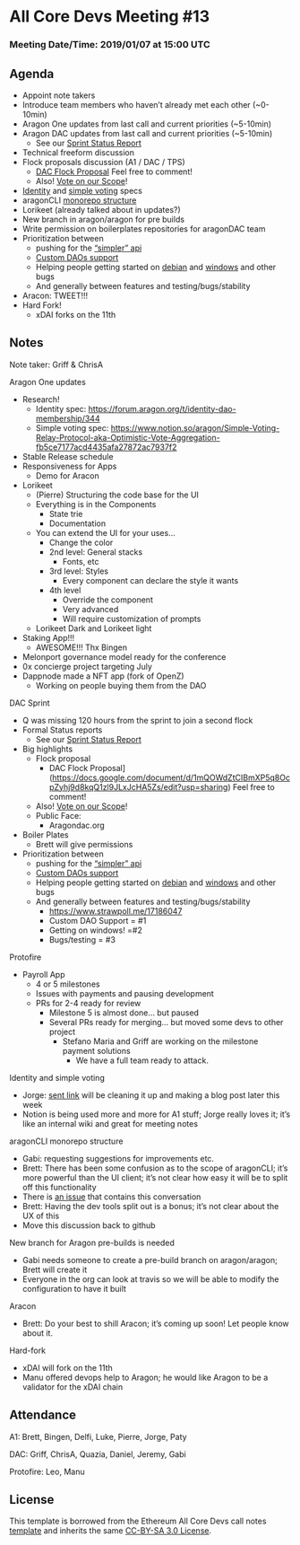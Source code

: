 # All Core Devs Meeting #13
### Meeting Date/Time: 2019/01/07 at 15:00 UTC

## Agenda
- Appoint note takers
- Introduce team members who haven’t already met each other (~0-10min)
- Aragon One updates from last call and current priorities (~5-10min)
- Aragon DAC updates from last call and current priorities (~5-10min)
  - See our [Sprint Status Report](https://docs.google.com/presentation/d/1hndWetc_dp2zvGJgTc0krsORkN2Iio1uBcMl_8JhxeA/edit?usp=sharing)
- Technical freeform discussion
- Flock proposals discussion (A1 / DAC / TPS)
  - [DAC Flock Proposal](https://docs.google.com/document/d/1mQOWdZtCIBmXP5q8OcpZyhj9d8kqQ1zl9JLxJcHA5Zs/edit?usp=sharing) Feel free to comment!
  - Also! [Vote on our Scope](https://www.loomio.org/p/iW5tB9VM/what-should-be-in-the-scope-of-the-aragon-dac-s-flock-proposal)!
- [Identity](https://forum.aragon.org/t/identity-dao-membership/344) and [simple voting](https://www.notion.so/aragon/Simple-Voting-Relay-Protocol-aka-Optimistic-Vote-Aggregation-fb5ce7177acd4435afa27872ac7937f2) specs
- aragonCLI [monorepo structure](https://github.com/aragon/aragon-cli/issues/319)
- Lorikeet (already talked about in updates?)
- New branch in aragon/aragon for pre builds
- Write permission on boilerplates repositories for aragonDAC team
- Prioritization between 
  - pushing for the [“simpler” api](https://github.com/aragon/aragon.js/pull/230)
  - [Custom DAOs support](https://github.com/aragon/aragon-cli/issues/299)
  - Helping people getting started on [debian](https://github.com/aragon/aragon-cli/issues/328) and [windows](https://github.com/aragon/aragon/issues/556) and other bugs
  - And generally between features and testing/bugs/stability
- Aracon: TWEET!!!
- Hard Fork! 
  - xDAI forks on the 11th

## Notes

Note taker: 
Griff & ChrisA

Aragon One updates
- Research!
  - Identity spec: https://forum.aragon.org/t/identity-dao-membership/344
  - Simple voting spec: https://www.notion.so/aragon/Simple-Voting-Relay-Protocol-aka-Optimistic-Vote-Aggregation-fb5ce7177acd4435afa27872ac7937f2 
- Stable Release schedule
- Responsiveness for Apps 
  - Demo for Aracon
- Lorikeet
  - (Pierre) Structuring the code base for the UI
  - Everything is in the Components
    - State trie
    - Documentation
  - You can extend the UI for your uses…
    - Change the color
    - 2nd level: General stacks
      - Fonts, etc
    - 3rd level: Styles 
      - Every component can declare the style it wants
    - 4th level
      - Override the component
      - Very advanced
      - Will require customization of prompts
  - Lorikeet Dark and Lorikeet light
- Staking App!!!
  - AWESOME!!! Thx Bingen
- Melonport governance model ready for the conference
- 0x concierge project targeting July
- Dappnode made a NFT app (fork of OpenZ)
  - Working on people buying them from the DAO

DAC Sprint
- Q was missing 120 hours from the sprint to join a second flock
- Formal Status reports
  - See our [Sprint Status Report](https://docs.google.com/presentation/d/1hndWetc_dp2zvGJgTc0krsORkN2Iio1uBcMl_8JhxeA/edit?usp=sharing)
- Big highlights
  - Flock proposal 
    - DAC Flock Proposal](https://docs.google.com/document/d/1mQOWdZtCIBmXP5q8OcpZyhj9d8kqQ1zl9JLxJcHA5Zs/edit?usp=sharing) Feel free to comment!
  - Also! [Vote on our Scope](https://www.loomio.org/p/iW5tB9VM/what-should-be-in-the-scope-of-the-aragon-dac-s-flock-proposal)!
  - Public Face:
    - Aragondac.org 
- Boiler Plates
  - Brett will give permissions 
- Prioritization between 
  - pushing for the [“simpler” api](https://github.com/aragon/aragon.js/pull/230)
  - [Custom DAOs support](https://github.com/aragon/aragon-cli/issues/299)
  - Helping people getting started on [debian](https://github.com/aragon/aragon-cli/issues/328) and [windows](https://github.com/aragon/aragon/issues/556) and other bugs
  - And generally between features and testing/bugs/stability
    - https://www.strawpoll.me/17186047 
    - Custom DAO Support = #1
    - Getting on windows! =#2
    - Bugs/testing = #3

Protofire
- Payroll App
  - 4 or 5 milestones
  - Issues with payments and pausing development
  - PRs for 2-4 ready for review
    - Milestone 5 is almost done… but paused
    - Several PRs ready for merging… but moved some devs to other project
      - Stefano Maria and Griff are working on the milestone payment solutions
        - We have a full team ready to attack.

Identity and simple voting
- Jorge: [sent link](https://www.notion.so/aragon/Simple-Voting-Relay-Protocol-aka-Optimistic-Vote-Aggregation-fb5ce7177acd4435afa27872ac7937f2) will be cleaning it up and making a blog post later this week
- Notion is being used more and more for A1 stuff; Jorge really loves it; it’s like an internal wiki and great for meeting notes

aragonCLI monorepo structure 
- Gabi: requesting suggestions for improvements etc.
- Brett: There has been some confusion as to the scope of aragonCLI; it’s more powerful than the UI client; it’s not clear how easy it will be to split off this functionality 
- There is [an issue](https://github.com/AragonDAC/create-aragon-app/issues/1) that contains this conversation
- Brett: Having the dev tools split out is a bonus; it’s not clear about the UX of this
- Move this discussion back to github

New branch for Aragon pre-builds is needed
- Gabi needs someone to create a pre-build branch on aragon/aragon; Brett will create it
- Everyone in the org can look at travis so we will be able to modify the configuration to have it built

Aracon
- Brett: Do your best to shill Aracon; it’s coming up soon!  Let people know about it.

Hard-fork
- xDAI will fork on the 11th
- Manu offered devops help to Aragon; he would like Aragon to be a validator for the xDAI chain

## Attendance
A1: Brett, Bingen, Delfi, Luke, Pierre, Jorge, Paty

DAC: Griff, ChrisA, Quazia, Daniel, Jeremy, Gabi

Protofire: Leo, Manu

## License
This template is borrowed from the Ethereum All Core Devs call notes [template](https://github.com/ethereum/pm/blob/master/All%20Core%20Devs%20Meetings/Meeting%20Template.md) and inherits the same [CC-BY-SA 3.0 License](https://github.com/ethereum/pm/blob/master/LICENSE).
